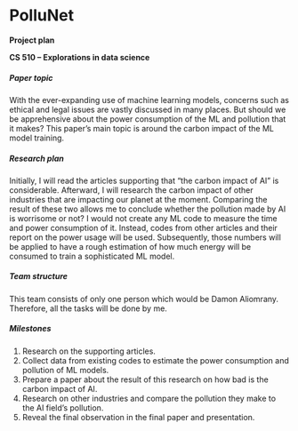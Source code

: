 # PolluNet

**Project plan**

**CS 510 – Explorations in data science**

##### Paper topic
With the ever-expanding use of machine learning models, concerns such as ethical and legal issues are vastly discussed in many places. But should we be apprehensive about the power consumption of the ML and pollution that it makes? This paper’s main topic is around the carbon impact of the ML model training.
##### Research plan
Initially, I will read the articles supporting that “the carbon impact of AI” is considerable. Afterward, I will research the carbon impact of other industries that are impacting our planet at the moment. Comparing the result of these two allows me to conclude whether the pollution made by AI is worrisome or not?
I would not create any ML code to measure the time and power consumption of it. Instead, codes from other articles and their report on the power usage will be used. Subsequently, those numbers will be applied to have a rough estimation of how much energy will be consumed to train a sophisticated ML model.
##### Team structure
This team consists of only one person which would be Damon Aliomrany. Therefore, all the tasks will be done by me.
##### Milestones
1.	Research on the supporting articles.
2.	Collect data from existing codes to estimate the power consumption and pollution of ML models.
3.	Prepare a paper about the result of this research on how bad is the carbon impact of AI.
4.	Research on other industries and compare the pollution they make to the AI field’s pollution.
5.	Reveal the final observation in the final paper and presentation.
